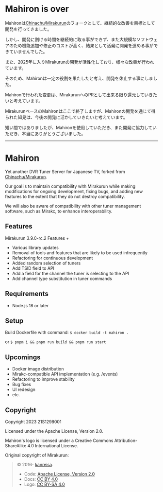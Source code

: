# Mahiron is over

Mahironは[Chinachu/Mirakurun](https://github.com/Chinachu/Mirakurun)のフォークとして、継続的な改善を目標として開発を行ってきました。

しかし、開発に割ける時間を継続的に取る事ができず、また大規模なソフトウェアのため機能追加や修正のコストが高く、結果として活発に開発を進める事ができていませんでした。

また、2025年に入りMirakurunの開発が活性化しており、様々な改善が行われています。

そのため、Mahironは一定の役割を果たしたと考え、開発を休止する事にしました。

Mahironで行われた変更は、MirakurunへのPRとして出来る限り還元していきたいと考えています。

MirakurunベースのMahironはここで終了しますが、Mahironの開発を通じて得られた知見は、今後の開発に活かしていきたいと考えています。

短い間ではありましたが、Mahironを使用していただき、また開発に協力していただき、本当にありがとうございました。

-----

# Mahiron

Yet another DVR Tuner Server for Japanese TV, forked from [Chinachu/Mirakurun](https://github.com/Chinachu/Mirakurun).

Our goal is to maintain compatibility with Mirakurun while making modifications for ongoing development, fixing bugs, and adding new features to the extent that they do not destroy compatibility.

We will also be aware of compatibility with other tuner management software, such as Mirakc, to enhance interoperability.

## Features

Mirakurun 3.9.0-rc.2 Features +

-   Various library updates
-   Removal of tools and features that are likely to be used infrequently
-   Refactoring for continuous development
-   Added random selection of tuners
-   Add TSID field to API
-   Add a field for the channel the tuner is selecting to the API
-   Add channel type substitution in tuner commands

## Requirements

-   Node.js 18 or later

## Setup

Build Dockerfile with command: `$ docker build -t mahiron .`

or `$ pnpm i && pnpm run build && pnpm run start`

## Upcomings

-   Docker image distribution
-   Mirakc-compatible API implementation (e.g. /events)
-   Refactoring to improve stability
-   Bug fixes
-   UI redesign
-   etc.

## Copyright

Copyright 2023 21S1298001

Licensed under the Apache License, Version 2.0.

Mahiron's logo is licensed under a Creative Commons Attribution-ShareAlike 4.0 International License.

Original copyright of Mirakurun:

> &copy; 2016- [kanreisa](https://github.com/kanreisa).
>
> -   Code: [Apache License, Version 2.0](LICENSE)
> -   Docs: [CC BY 4.0](https://creativecommons.org/licenses/by/4.0/)
> -   Logo: [CC BY-SA 4.0](https://creativecommons.org/licenses/by-sa/4.0/)
